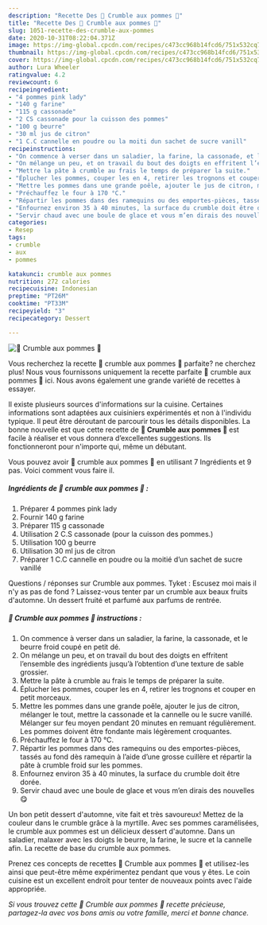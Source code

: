 ```yaml
---
description: "Recette Des 🍎 Crumble aux pommes 🍎"
title: "Recette Des 🍎 Crumble aux pommes 🍎"
slug: 1051-recette-des-crumble-aux-pommes
date: 2020-10-31T08:22:04.371Z
image: https://img-global.cpcdn.com/recipes/c473cc968b14fcd6/751x532cq70/🍎-crumble-aux-pommes-🍎-photo-principale-de-la-recette.jpg
thumbnail: https://img-global.cpcdn.com/recipes/c473cc968b14fcd6/751x532cq70/🍎-crumble-aux-pommes-🍎-photo-principale-de-la-recette.jpg
cover: https://img-global.cpcdn.com/recipes/c473cc968b14fcd6/751x532cq70/🍎-crumble-aux-pommes-🍎-photo-principale-de-la-recette.jpg
author: Lura Wheeler
ratingvalue: 4.2
reviewcount: 6
recipeingredient:
- "4 pommes pink lady"
- "140 g farine"
- "115 g cassonade"
- "2 CS cassonade pour la cuisson des pommes"
- "100 g beurre"
- "30 ml jus de citron"
- "1 C.C cannelle en poudre ou la moiti dun sachet de sucre vanill"
recipeinstructions:
- "On commence à verser dans un saladier, la farine, la cassonade, et le beurre froid coupé en petit dé."
- "On mélange un peu, et on travail du bout des doigts en effritent l’ensemble des ingrédients jusqu’à l’obtention d’une texture de sable grossier."
- "Mettre la pâte à crumble au frais le temps de préparer la suite."
- "Éplucher les pommes, couper les en 4, retirer les trognons et couper en petit morceaux."
- "Mettre les pommes dans une grande poêle, ajouter le jus de citron, mélanger le tout, mettre la cassonade et la cannelle ou le sucre vanillé. Mélanger sur feu moyen pendant 20 minutes en remuant régulièrement. Les pommes doivent être fondante mais légèrement croquantes."
- "Préchauffez le four à 170 °C."
- "Répartir les pommes dans des ramequins ou des emportes-pièces, tassés au fond dès ramequin à l’aide d’une grosse cuillère et répartir la pâte à crumble froid sur les pommes."
- "Enfournez environ 35 à 40 minutes, la surface du crumble doit être dorée."
- "Servir chaud avec une boule de glace et vous m’en dirais des nouvelles 😋"
categories:
- Resep
tags:
- crumble
- aux
- pommes

katakunci: crumble aux pommes 
nutrition: 272 calories
recipecuisine: Indonesian
preptime: "PT26M"
cooktime: "PT33M"
recipeyield: "3"
recipecategory: Dessert

---
```



![🍎 Crumble aux pommes 🍎](https://img-global.cpcdn.com/recipes/c473cc968b14fcd6/751x532cq70/🍎-crumble-aux-pommes-🍎-photo-principale-de-la-recette.jpg)

Vous recherchez la recette 🍎 crumble aux pommes 🍎 parfaite? ne cherchez plus! Nous vous fournissons uniquement la recette parfaite 🍎 crumble aux pommes 🍎 ici. Nous avons également une grande variété de recettes à essayer.

Il existe plusieurs sources d'informations sur la cuisine. Certaines informations sont adaptées aux cuisiniers expérimentés et non à l'individu typique. Il peut être déroutant de parcourir tous les détails disponibles. La bonne nouvelle est que cette recette de <strong> 🍎 Crumble aux pommes 🍎 </strong> est facile à réaliser et vous donnera d’excellentes suggestions. Ils fonctionneront pour n'importe qui, même un débutant.

<!--inarticleads1-->

Vous pouvez avoir 🍎 crumble aux pommes 🍎 en utilisant 7 Ingrédients et 9 pas. Voici comment vous faire il.

##### Ingrédients de 🍎 crumble aux pommes 🍎 :

1. Préparer 4 pommes pink lady
1. Fournir 140 g farine
1. Préparer 115 g cassonade
1. Utilisation 2 C.S cassonade (pour la cuisson des pommes.)
1. Utilisation 100 g beurre
1. Utilisation 30 ml jus de citron
1. Préparer 1 C.C cannelle en poudre ou la moitié d’un sachet de sucre vanillé


Questions / réponses sur Crumble aux pommes. Tyket : Escusez moi mais il n&#39;y as pas de fond ? Laissez-vous tenter par un crumble aux beaux fruits d&#39;automne. Un dessert fruité et parfumé aux parfums de rentrée. 

<!--inarticleads2-->

##### 🍎 Crumble aux pommes 🍎 instructions :

1. On commence à verser dans un saladier, la farine, la cassonade, et le beurre froid coupé en petit dé.
1. On mélange un peu, et on travail du bout des doigts en effritent l’ensemble des ingrédients jusqu’à l’obtention d’une texture de sable grossier.
1. Mettre la pâte à crumble au frais le temps de préparer la suite.
1. Éplucher les pommes, couper les en 4, retirer les trognons et couper en petit morceaux.
1. Mettre les pommes dans une grande poêle, ajouter le jus de citron, mélanger le tout, mettre la cassonade et la cannelle ou le sucre vanillé. Mélanger sur feu moyen pendant 20 minutes en remuant régulièrement. Les pommes doivent être fondante mais légèrement croquantes.
1. Préchauffez le four à 170 °C.
1. Répartir les pommes dans des ramequins ou des emportes-pièces, tassés au fond dès ramequin à l’aide d’une grosse cuillère et répartir la pâte à crumble froid sur les pommes.
1. Enfournez environ 35 à 40 minutes, la surface du crumble doit être dorée.
1. Servir chaud avec une boule de glace et vous m’en dirais des nouvelles 😋


Un bon petit dessert d&#39;automne, vite fait et très savoureux! Mettez de la couleur dans le crumble grâce à la myrtille. Avec ses pommes caramélisées, le crumble aux pommes est un délicieux dessert d&#39;automne. Dans un saladier, malaxer avec les doigts le beurre, la farine, le sucre et la cannelle afin. La recette de base du crumble aux pommes. 

<!--inarticleads1-->

<p>
Prenez ces concepts de recettes 🍎 Crumble aux pommes 🍎 et utilisez-les ainsi que peut-être même expérimentez pendant que vous y êtes. Le coin cuisine est un excellent endroit pour tenter de nouveaux points avec l'aide appropriée.
</p>

<p>
<i>Si vous trouvez cette 🍎 Crumble aux pommes 🍎 recette précieuse, partagez-la avec vos bons amis ou votre famille, merci et bonne chance.</i>
</p>
